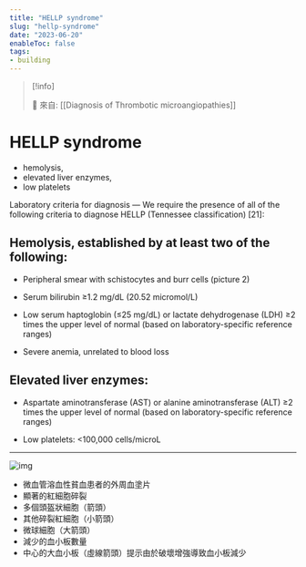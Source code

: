 ```yaml
---
title: "HELLP syndrome"
slug: "hellp-syndrome"
date: "2023-06-20"
enableToc: false
tags:
- building
---
```


> [!info]
>
> 🌱 來自: [[Diagnosis of Thrombotic microangiopathies]]

# HELLP syndrome

* hemolysis,
* elevated liver enzymes,
* low platelets

Laboratory criteria for diagnosis — We require the presence of all of the following criteria to diagnose HELLP (Tennessee classification) [21]:

## Hemolysis, established by at least two of the following:

- Peripheral smear with schistocytes and burr cells (picture 2)

- Serum bilirubin ≥1.2 mg/dL (20.52 micromol/L)

- Low serum haptoglobin (≤25 mg/dL) or lactate dehydrogenase (LDH) ≥2 times the upper level of normal (based on laboratory-specific reference ranges)

- Severe anemia, unrelated to blood loss

## Elevated liver enzymes:

- Aspartate aminotransferase (AST) or alanine aminotransferase (ALT) ≥2 times the upper level of normal (based on laboratory-specific reference ranges)

- Low platelets: <100,000 cells/microL

---

![img](https://i.imgur.com/KF2FMgs.png)

- 微血管溶血性貧血患者的外周血塗片
- 顯著的紅細胞碎裂
- 多個頭盔狀細胞（箭頭）
- 其他碎裂紅細胞（小箭頭）
- 微球細胞（大箭頭）
- 減少的血小板數量
- 中心的大血小板（虛線箭頭）提示由於破壞增強導致血小板減少

